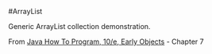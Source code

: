 #ArrayList

Generic ArrayList collection demonstration.  

From <a href="http://www.amazon.com/Java-Program-Early-Objects-Edition/dp/0133807800">Java How To Program, 10/e, Early Objects</a> - Chapter 7
